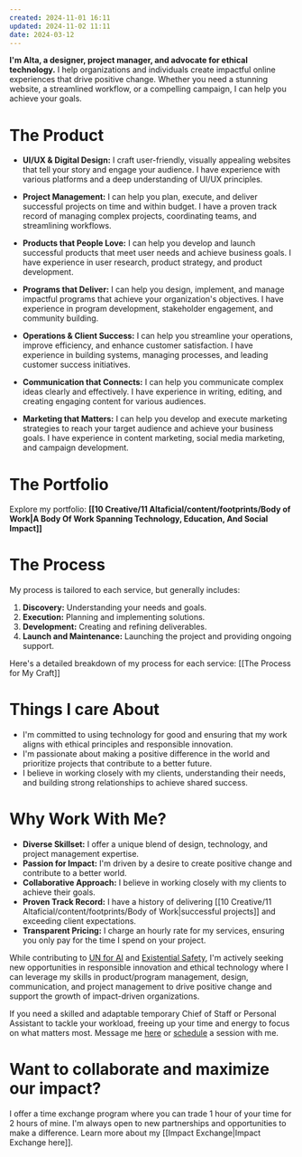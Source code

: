 ```yaml
---
created: 2024-11-01 16:11
updated: 2024-11-02 11:11
date: 2024-03-12
---
```

**I'm Alta, a designer, project manager, and advocate for ethical technology.** I help organizations and individuals create impactful online experiences that drive positive change. Whether you need a stunning website, a streamlined workflow, or a compelling campaign, I can help you achieve your goals.

# The Product

- **UI/UX & Digital Design:** I craft user-friendly, visually appealing websites that tell your story and engage your audience. I have experience with various platforms and a deep understanding of UI/UX principles.

- **Project Management:** I can help you plan, execute, and deliver successful projects on time and within budget. I have a proven track record of managing complex projects, coordinating teams, and streamlining workflows.

- **Products that People Love:** I can help you develop and launch successful products that meet user needs and achieve business goals. I have experience in user research, product strategy, and product development.

- **Programs that Deliver:** I can help you design, implement, and manage impactful programs that achieve your organization's objectives. I have experience in program development, stakeholder engagement, and community building.

- **Operations & Client Success:** I can help you streamline your operations, improve efficiency, and enhance customer satisfaction. I have experience in building systems, managing processes, and leading customer success initiatives.

- **Communication that Connects:** I can help you communicate complex ideas clearly and effectively. I have experience in writing, editing, and creating engaging content for various audiences.

- **Marketing that Matters:** I can help you develop and execute marketing strategies to reach your target audience and achieve your business goals. I have experience in content marketing, social media marketing, and campaign development.

# The Portfolio


Explore my portfolio: **[[10 Creative/11 Altaficial/content/footprints/Body of Work|A Body Of Work Spanning Technology, Education, And Social Impact]]** 


# The Process

My process is tailored to each service, but generally includes:

1. **Discovery:** Understanding your needs and goals.
2. **Execution:** Planning and implementing solutions.
3. **Development:** Creating and refining deliverables.
4. **Launch and Maintenance:** Launching the project and providing ongoing support.

Here's a detailed breakdown of my process for each service: [[The Process for My Craft]]
# Things I care About

- I'm committed to using technology for good and ensuring that my work aligns with ethical principles and responsible innovation.
- I'm passionate about making a positive difference in the world and prioritize projects that contribute to a better future.
- I believe in working closely with my clients, understanding their needs, and building strong relationships to achieve shared success.

# Why Work With Me?

- **Diverse Skillset:** I offer a unique blend of design, technology, and project management expertise.
- **Passion for Impact:** I'm driven by a desire to create positive change and contribute to a better world.
- **Collaborative Approach:** I believe in working closely with my clients to achieve their goals.
- **Proven Track Record:** I have a history of delivering [[10 Creative/11 Altaficial/content/footprints/Body of Work|successful projects]] and exceeding client expectations.
- **Transparent Pricing:** I charge an hourly rate for my services, ensuring you only pay for the time I spend on your project.


While contributing to [UN for AI](https://unforai.org) and [Existential Safety](https://existentialsafety.org), I'm actively seeking new opportunities in responsible innovation and ethical technology where I can leverage my skills in product/program management, design, communication, and project management to drive positive change and support the growth of impact-driven organizations.

If you need a skilled and adaptable temporary Chief of Staff or Personal Assistant to tackle your workload,  freeing up your time and energy to focus on what matters most. Message me [here](mailto:altaficial@proton.me) or [schedule](https://cal.com/altaficial/connect) a session with me. 

# Want to collaborate and maximize our impact?
I offer a time exchange program where you can trade 1 hour of your time for 2 hours of mine. I'm always open to new partnerships and opportunities to make a difference. Learn more about my [[Impact Exchange|Impact Exchange here]].
